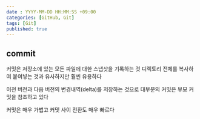 ```yaml
---
date : YYYY-MM-DD HH:MM:SS +09:00
categories: [GitHub, Git]
tags: [Git]
published: true
---
```


## commit
커밋은 저장소에 있는 모든 파일에 대한 스냅샷을 기록하는 것
디렉토리 전체를 복사하여 붙여넣는 것과 유사하지만 훨씬 유용하다

이전 버전과 다음 버전의 변경내역(delta)를 저장하는 것으로
대부분의 커밋은 부모 커밋을 참조하고 있다

커밋은 매우 가볍고 커밋 사이 전환도 매우 빠르다

